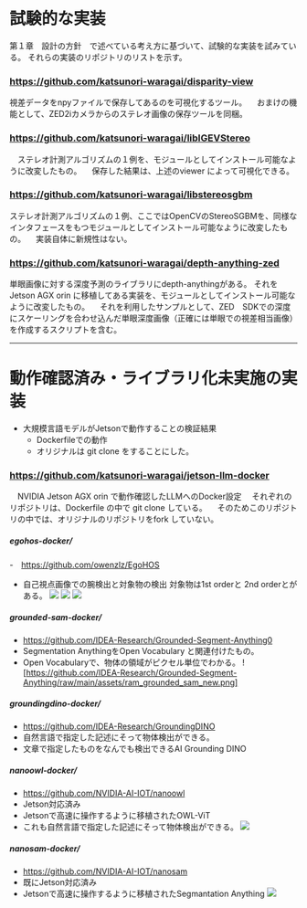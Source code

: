 # 試験的な実装
第１章　設計の方針　で述べている考え方に基づいて、試験的な実装を試みている。
それらの実装のリポジトリのリストを示す。

### https://github.com/katsunori-waragai/disparity-view
 視差データをnpyファイルで保存してあるのを可視化するツール。
　おまけの機能として、ZED2iカメラからのステレオ画像の保存ツールを同梱。
### https://github.com/katsunori-waragai/libIGEVStereo
　ステレオ計測アルゴリズムの１例を、モジュールとしてインストール可能なように改変したもの。
　保存した結果は、上述のviewer によって可視化できる。

### https://github.com/katsunori-waragai/libstereosgbm
 ステレオ計測アルゴリズムの１例、ここではOpenCVのStereoSGBMを、同様なインタフェースをもつモジュールとしてインストール可能なように改変したもの。
　実装自体に新規性はない。

### https://github.com/katsunori-waragai/depth-anything-zed
 単眼画像に対する深度予測のライブラリにdepth-anythingがある。
 それをJetson AGX orin に移植してある実装を、モジュールとしてインストール可能なように改変したもの。
　それを利用したサンプルとして、ZED　SDKでの深度にスケーリングを合わせ込んだ単眼深度画像（正確には単眼での視差相当画像）を作成するスクリプトを含む。

-----------------------------------------------

# 動作確認済み・ライブラリ化未実施の実装
- 大規模言語モデルがJetsonで動作することの検証結果
  - Dockerfileでの動作
  - オリジナルは git clone をすることにした。


### https://github.com/katsunori-waragai/jetson-llm-docker
　NVIDIA Jetson AGX orin で動作確認したLLMへのDocker設定
　それぞれのリポジトリは、Dockerfile の中で git clone している。
　そのためこのリポジトリの中では、オリジナルのリポジトリをfork していない。
##### egohos-docker/
-　https://github.com/owenzlz/EgoHOS
- 自己視点画像での腕検出と対象物の検出 対象物は1st orderと 2nd orderとがある。
![](https://github.com/owenzlz/EgoHOS/blob/main/demo/twohands_obj1_optimized.gif?raw=true)
![](https://github.com/owenzlz/EgoHOS/blob/main/demo/twohands_obj2_optimized.gif?raw=true)
![](https://github.com/owenzlz/EgoHOS/blob/main/demo/twohands_optimized.gif?raw=true)
##### grounded-sam-docker/
- https://github.com/IDEA-Research/Grounded-Segment-Anything0
- Segmentation AnythingをOpen Vocabulary と関連付けたもの。
- Open Vocabularyで、物体の領域がピクセル単位でわかる。
![https://github.com/IDEA-Research/Grounded-Segment-Anything/raw/main/assets/ram_grounded_sam_new.png]
##### groundingdino-docker/
- https://github.com/IDEA-Research/GroundingDINO
- 自然言語で指定した記述にそって物体検出ができる。
- 文章で指定したものをなんでも検出できるAI Grounding DINO
##### nanoowl-docker/
- https://github.com/NVIDIA-AI-IOT/nanoowl
- Jetson対応済み
- Jetsonで高速に操作するように移植されたOWL-ViT 
- これも自然言語で指定した記述にそって物体検出ができる。
![](https://github.com/NVIDIA-AI-IOT/nanoowl/blob/main/assets/jetson_person_2x.gif)
##### nanosam-docker/
- https://github.com/NVIDIA-AI-IOT/nanosam
- 既にJetson対応済み
- Jetsonで高速に操作するように移植されたSegmantation Anything
![](https://github.com/NVIDIA-AI-IOT/nanosam/raw/main/assets/basic_usage_out.jpg)
